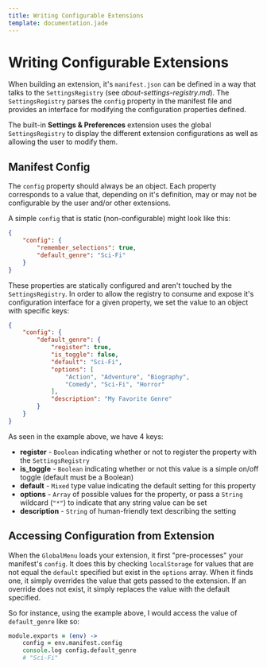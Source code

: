 ```yaml
---
title: Writing Configurable Extensions
template: documentation.jade
---
```


Writing Configurable Extensions
===============================

When building an extension, it's `manifest.json` can be defined in a way that talks to the `SettingsRegistry` (see *about-settings-registry.md*). The `SettingsRegistry` parses the `config` property in the manifest file and provides an interface for modifying the configuration properties defined.

The built-in **Settings & Preferences** extension uses the global `SettingsRegistry` to display the different extension configurations as well as allowing the user to modify them.

## Manifest Config 

The `config` property should always be an object. Each property corresponds to a value that, depending on it's definition, may or may not be configurable by the user and/or other extensions.

A simple `config` that is static (non-configurable) might look like this:

```json
{
    "config": {
        "remember_selections": true,
        "default_genre": "Sci-Fi"
    }
}
```

These properties are statically configured and aren't touched by the `SettingsRegistry`. In order to allow the registry to consume and expose it's configuration interface for a given property, we set the value to an object with specific keys:

```json
{
    "config": {
        "default_genre": {
            "register": true,
            "is_toggle": false,
            "default": "Sci-Fi",
            "options": [
                "Action", "Adventure", "Biography",
                "Comedy", "Sci-Fi", "Horror"
            ],
            "description": "My Favorite Genre"
        }
    }
}
```

As seen in the example above, we have 4 keys:

* **register** - `Boolean` indicating whether or not to register the property with the `SettingsRegistry`
* **is_toggle** - `Boolean` indicating whether or not this value is a simple on/off toggle (default must be a Boolean)
* **default** - `Mixed` type value indicating the default setting for this property
* **options** - `Array` of possible values for the property, or pass a `String` wildcard (`"*"`) to indicate that any string value can be set
* **description** - `String` of human-friendly text describing the setting

## Accessing Configuration from Extension

When the `GlobalMenu` loads your extension, it first "pre-processes" your manifest's `config`. It does this by checking `localStorage` for values that are not equal the `default` specified but exist in the `options` array. When it finds one, it simply overrides the value that gets passed to the extension. If an override does not exist, it simply replaces the value with the default specified.

So for instance, using the example above, I would access the value of `default_genre` like so:

```coffeescript
module.exports = (env) ->
    config = env.manifest.config
    console.log config.default_genre 
    # "Sci-Fi"
```



